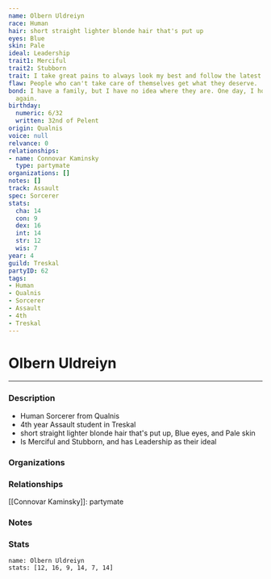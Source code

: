 ```yaml
---
name: Olbern Uldreiyn
race: Human
hair: short straight lighter blonde hair that's put up
eyes: Blue
skin: Pale
ideal: Leadership
trait1: Merciful
trait2: Stubborn
trait: I take great pains to always look my best and follow the latest fashions.
flaw: People who can't take care of themselves get what they deserve.
bond: I have a family, but I have no idea where they are. One day, I hope to see them
  again.
birthday:
  numeric: 6/32
  written: 32nd of Pelent
origin: Qualnis
voice: null
relvance: 0
relationships:
- name: Connovar Kaminsky
  type: partymate
organizations: []
notes: []
track: Assault
spec: Sorcerer
stats:
  cha: 14
  con: 9
  dex: 16
  int: 14
  str: 12
  wis: 7
year: 4
guild: Treskal
partyID: 62
tags:
- Human
- Qualnis
- Sorcerer
- Assault
- 4th
- Treskal
---
```

# Olbern Uldreiyn
---
### Description
- Human Sorcerer from Qualnis
- 4th year Assault student in Treskal
- short straight lighter blonde hair that's put up, Blue eyes, and Pale skin
- Is Merciful and Stubborn, and has Leadership as their ideal

### Organizations

### Relationships
[[Connovar Kaminsky]]: partymate

### Notes

### Stats
```statblock
name: Olbern Uldreiyn
stats: [12, 16, 9, 14, 7, 14]
```